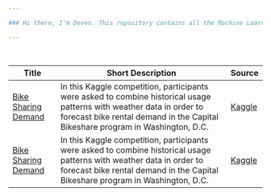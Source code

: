 ```yaml
---

### Hi there, I'm Deven. This repository contains all the Machine Learning Case Studies I have completed 

---
```


<br/>

| Title  | Short Description | Source |
| --------  | ------------------- | --------------------- |
| [Bike Sharing Demand](https://github.com/deven740/machine_learning_projects/tree/master/Bike%20Sharing%20Demand) | In this Kaggle competition, participants were asked to combine historical usage patterns with weather data in order to forecast bike rental demand in the Capital Bikeshare program in Washington, D.C. | [Kaggle](https://www.kaggle.com/c/bike-sharing-demand) | 
| [Bike Sharing Demand](https://github.com/deven740/machine_learning_projects/tree/master/Bike%20Sharing%20Demand) | In this Kaggle competition, participants were asked to combine historical usage patterns with weather data in order to forecast bike rental demand in the Capital Bikeshare program in Washington, D.C. | [Kaggle](https://www.kaggle.com/c/bike-sharing-demand) | 


